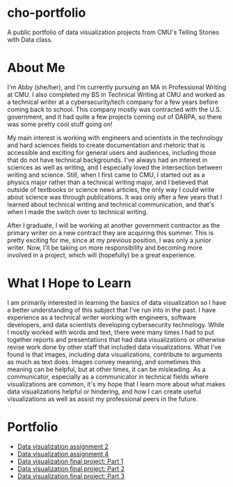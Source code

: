 # cho-portfolio
A public portfolio of data visualization projects from CMU's Telling Stories with Data class.

# About Me 
I'm Abby (she/her), and I'm currently pursuing an MA in Professional Writing at CMU. I also completed my BS in Technical Writing at CMU and worked as a technical writer at a cybersecurity/tech company for a few years before coming back to school. This company mostly was contracted with the U.S. government, and it had quite a few projects coming out of DARPA, so there was some pretty cool stuff going on! 

My main interest is working with engineers and scientists in the technology and hard sciences fields to create documentation and rhetoric that is accessible and exciting for general users and audiences, including those that do not have technical backgrounds. I've always had an interest in sciences as well as writing, and I especially loved the intersection between writing and science. Still, when I first came to CMU, I started out as a physics major rather than a technical writing major, and I believed that outside of textbooks or science news articles, the only way I could write about science was through publications. It was only after a few years that I learned about technical writing and technical communication, and that's when I made the switch over to technical writing. 

After I graduate, I will be working at another government contractor as the primary writer on a new contract they are acquiring this summer. This is pretty exciting for me, since at my previous position, I was only a junior writer. Now, I'll be taking on more responsibility and becoming more involved in a project, which will (hopefully) be a great experience. 

# What I Hope to Learn 
I am primarily interested in learning the basics of data visualization so I have a better understanding of this subject that I've run into in the past. I have experience as a technical writer working with engineers, software developers, and data scientists developing cybersecurity technology. While I mostly worked with words and text, there were many times I had to put together reports and presentations that had data visualizations or otherwise revise work done by other staff that included data visualizations. What I've found is that images, including data visualizations, contribute to arguments as much as text does. Images convey meaning, and sometimes this meaning can be helpful, but at other times, it can be misleading. As a communicator, especially as a communicator in technical fields where visualizations are common, it's my hope that I learn more about what makes data visualizations helpful or hindering, and how I can create useful visualizations as well as assist my professional peers in the future. 

# Portfolio 

* [Data visualization assignment 2](/dataviz2.md)
* [Data visualization assignment 4](/dataviz4.md)
* [Data visualization final project: Part 1](/cho_final_project_part1.md)
* [Data visualization final project: Part 2](/cho_final_project_part2.md)
* [Data visualization final project: Part 3](/cho_final_project_part3.md)
